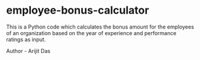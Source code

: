 # employee-bonus-calculator
This is a Python code which calculates the bonus amount for the employees of an organization based on the year of experience and performance ratings as input.

Author - Arijit Das
